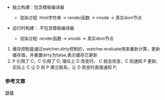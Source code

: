 + 独立构建：包含模板编译器
    + 渲染过程: html字符串 → render函数 → vnode → 真实dom节点

+ 运行时构建： 不包含模板编译器
    + 渲染过程: render函数 → vnode → 真实dom节点

1. 缓存控制是通过watcher.dirty控制的，watcher.evaluate用来重新计算，更新缓存值，并重置dirty为false,表示缓存已更新
2. P 引用了 C，C 引用了 D;
理论上 D 改变时， C 就会改变，C 则通知 P 更新;
实际上 C 让 D 和 P 建立联系，让 D 改变时直接通知 P;

### 参考文章
[链接](https://juejin.cn/post/6877451301618352141)